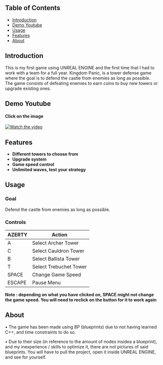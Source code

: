 ## Table of Contents

- [Introduction](#introduction)
- [Demo Youtube](#demo-youtube)
- [Usage](#usage)
- [Features](#features)
- [About](#about)

## Introduction
This is my first game using UNREAL ENGINE and the first time that I had to work with a team for a full year. Kingdom Panic, is a tower defense game where the goal is to defend the castle from enemies as long as possible. The game consists of defeating enemies to earn coins to buy new towers or upgrade existing ones.

## Demo Youtube
#### Click on the image
[![Watch the video](https://img.youtube.com/vi/ghjP0xtL4sI/maxresdefault.jpg)](https://www.youtube.com/watch?v=ghjP0xtL4sI)

## Features
- **Different towers to choose from**
- **Upgrade system**
- **Game speed control**
- **Unlimited waves, test your strategy**

## Usage
### Goal
Defend the castle from enemies as long as possible.

### Controls
| AZERTY          | Action                  |
| --------------- | ----------------------- |
| A               | Select Archer Tower     |
| C               | Select Cauldron Tower   |
| B               | Select Ballista Tower   |
| T               | Select Trebuchet Tower  |
| SPACE           | Change Game Speed       |
| ESCAPE          | Pause Menu              |

**Note : depending on what you have clicked on, SPACE might not change the game speed. You will need to reclick on the button for it to work again**

## About
• The game has been made using BP (blueprints) due to not having learned C++, and time constraints to do so.

• Due to their size (in reference to the amount of nodes insidea a blueprint), and my inexperience / skills to optimize it, there are not pictures of said blueprints. You will have to pull the project, open it inside UNREAL ENGINE, and see for yourself. <br>
